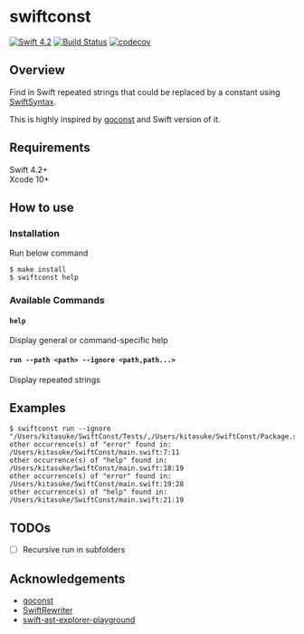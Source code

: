 # swiftconst

[![Swift 4.2](https://img.shields.io/badge/swift-4.2-orange.svg?style=flat)](https://swift.org/download/)
[![Build Status](https://app.bitrise.io/app/f45d3e8ffa077288/status.svg?token=1oqaCoE9MuMQrWJnYh1Cjg&branch=master)](https://app.bitrise.io/app/f45d3e8ffa077288)
[![codecov](https://codecov.io/gh/kitasuke/SwiftConst/branch/master/graph/badge.svg)](https://codecov.io/gh/kitasuke/SwiftConst)


## Overview

Find in Swift repeated strings that could be replaced by a constant using [SwiftSyntax](https://github.com/apple/swift-syntax).

This is highly inspired by [goconst](https://github.com/jgautheron/goconst) and Swift version of it.

## Requirements

Swift 4.2+  
Xcode 10+

## How to use

### Installation

Run below command

```terminal
$ make install
$ swiftconst help
```

### Available Commands

#### `help`

Display general or command-specific help

#### `run --path <path> --ignore <path,path...>`

Display repeated strings

## Examples

```terminal
$ swiftconst run --ignore "/Users/kitasuke/SwiftConst/Tests/,/Users/kitasuke/SwiftConst/Package.swift"
other occurrence(s) of "error" found in: /Users/kitasuke/SwiftConst/main.swift:7:11
other occurrence(s) of "help" found in: /Users/kitasuke/SwiftConst/main.swift:18:19
other occurrence(s) of "error" found in: /Users/kitasuke/SwiftConst/main.swift:19:28
other occurrence(s) of "help" found in: /Users/kitasuke/SwiftConst/main.swift:21:19
```

## TODOs

- [ ] Recursive run in subfolders

## Acknowledgements

- [goconst](https://github.com/jgautheron/goconst)
- [SwiftRewriter](https://github.com/inamiy/SwiftRewriter)
- [swift-ast-explorer-playground](https://github.com/kishikawakatsumi/swift-ast-explorer-playground)
